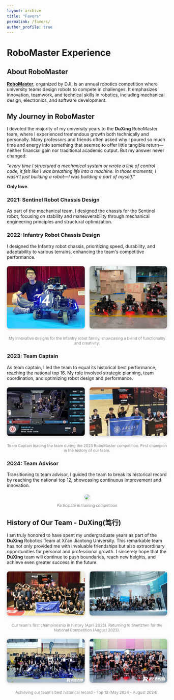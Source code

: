 ```yaml
---
layout: archive
title: "Favors"
permalink: /favors/
author_profile: true
---
```


# RoboMaster Experience

## About RoboMaster
[**RoboMaster**](https://www.robomaster.com/en-US), organized by DJI, is an annual robotics competition where university teams design robots to compete in challenges. It emphasizes innovation, teamwork, and technical skills in robotics, including mechanical design, electronics, and software development.


## My Journey in RoboMaster

I devoted the majority of my university years to the **DuXing** RoboMaster team, where I experienced tremendous growth both technically and personally. Many professors and friends often asked why I poured so much time and energy into something that seemed to offer little tangible return—neither financial gain nor traditional academic output. But my answer never changed: 

*"every time I structured a mechanical system or wrote a line of control code, it felt like I was breathing life into a machine. In those moments, I wasn’t just building a robot—I was building a part of myself."*

**Only love.** 

### 2021: Sentinel Robot Chassis Design
As part of the mechanical team, I designed the chassis for the Sentinel robot, focusing on stability and maneuverability through mechanical engineering principles and structural optimization.

### 2022: Infantry Robot Chassis Design
I designed the Infantry robot chassis, prioritizing speed, durability, and adaptability to various terrains, enhancing the team's competitive performance.

<div style="display: flex; gap: 15px; justify-content: center; align-items: flex-start; margin: 20px 0; flex-wrap: wrap;">
  <div style="flex: 1; min-width: 220px; text-align: center;">
    <img src="../images/First_design.jpg" style="width: 100%; border-radius: 8px; box-shadow: 0 2px 8px #ccc;">
  </div>
  <div style="flex: 1; min-width: 220px; text-align: center;">
    <img src="../images/Robot_family.jpg" style="width: 100%; border-radius: 8px; box-shadow: 0 2px 8px #ccc;">
  </div>
</div>
<div style="text-align: center; color: #888; font-size: 12px; margin-top: 8px;">My innovative designs for the Infantry robot family, showcasing a blend of functionality and creativity.</div>

### 2023: Team Captain
As team captain, I led the team to equal its historical best performance, reaching the national top 16. My role involved strategic planning, team coordination, and optimizing robot design and performance. 

<div style="display: flex; gap: 15px; justify-content: center; align-items: flex-start; margin: 20px 0; flex-wrap: wrap;">
  <div style="flex: 1; min-width: 220px; text-align: center;">
    <img src="../images/Captain.jpg" style="width: 100%; border-radius: 8px; box-shadow: 0 2px 8px #ccc;">
  </div>
  <div style="flex: 1; min-width: 220px; text-align: center;">
    <img src="../images/Our_first_champion.jpg" style="width: 100%; border-radius: 8px; box-shadow: 0 2px 8px #ccc;">
  </div>
</div>
<div style="text-align: center; color: #888; font-size: 12px; margin-top: 8px;">Team Captain leading the team during the 2023 RoboMaster competition. First champion in the history of our team.</div>

### 2024: Team Advisor
Transitioning to team advisor, I guided the team to break its historical record by reaching the national top 12, showcasing continuous improvement and innovation.
<div style="text-align: center; margin: 20px 0;">
  <img src="../images/Team_advior_time.png" style="width: 50%; border-radius: 8px; box-shadow: 0 2px 8px #ccc;">
  <div style="margin-top: 8px; color: #888; font-size: 12px;">Participate in training competition</div>
</div>

## History of Our Team - **DuXing(笃行)**
I am truly honored to have spent my undergraduate years as part of the **DuXing** Robotics Team at Xi'an Jiaotong University. This remarkable team has not only provided me with invaluable friendships but also extraordinary opportunities for personal and professional growth. I sincerely hope that the **DuXing** team will continue to push boundaries, reach new heights, and achieve even greater success in the future.

<div style="display: flex; gap: 15px; justify-content: center; align-items: flex-start; margin: 20px 0; flex-wrap: wrap;">
  <div style="flex: 1; min-width: 220px; text-align: center;">
    <img src="../images/2023_04.jpg" style="width: 100%; border-radius: 8px; box-shadow: 0 2px 8px #ccc;">
  </div>
  <div style="flex: 1; min-width: 220px; text-align: center;">
    <img src="../images/2023_08.jpg" style="width: 100%; border-radius: 8px; box-shadow: 0 2px 8px #ccc;">
  </div>
</div>
<div style="text-align: center; color: #888; font-size: 12px; margin-top: 8px;">Our team's first championship in history (April 2023). Returning to Shenzhen for the National Competition (August 2023).</div>

<div style="display: flex; gap: 15px; justify-content: center; align-items: flex-start; margin: 20px 0; flex-wrap: wrap;">
  <div style="flex: 1; min-width: 220px; text-align: center;">
    <img src="../images/2024_05.jpg" style="width: 100%; border-radius: 8px; box-shadow: 0 2px 8px #ccc;">
  </div>
  <div style="flex: 1; min-width: 220px; text-align: center;">
    <img src="../images/2024_08.jpg" style="width: 100%; border-radius: 8px; box-shadow: 0 2px 8px #ccc;">
  </div>
</div>
<div style="text-align: center; color: #888; font-size: 12px; margin-top: 8px;">Achieving our team's best historical record - Top 12 (May 2024 - August 2024).</div>
